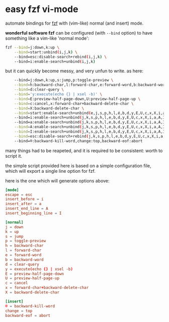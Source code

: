 # easy fzf vi-mode

automate bindings for [fzf](https://github.com/junegunn/fzf) with (vim-like) normal (and insert) mode.

__wonderful software fzf__ can be configured (with `--bind` option) to have something like a vim-like 'normal mode':

```bash
fzf --bind=j:down,k:up \
    --bind=start:unbind(i,j,k) \
    --bind=esc:disable-search+rebind(i,j,k) \
    --bind=i:enable-search+unbind(i,j,k)
```

but it can quickly become messy, and very unfun to write. as here:

```bash
    --bind=j:down,k:up,s:jump,p:toggle-preview \
    --bind=h:backward-char,l:forward-char,e:forward-word,b:backward-word \
    --bind=d:clear-query \
    --bind='y:execute(echo {} | xsel -b)' \
    --bind=E:preview-half-page-down,U:preview-half-page-up \
    --bind=c:cancel,x:forward-char+backward-delete-char \
    --bind=X:backward-delete-char \
    --bind=start:enable-search+unbind(e,j,s,p,h,l,é,b,d,y,E,U,c,x,X,i,a,A,I)  \
    --bind=i:enable-search+unbind(j,k,s,p,h,l,e,b,d,y,E,U,c,x,X,i,a,A,I) \
    --bind=a:enable-search+unbind(j,k,s,p,h,l,e,b,d,y,E,U,c,x,X,i,a,A,I)+forward-char \
    --bind=A:enable-search+unbind(j,k,s,p,h,l,e,b,d,y,E,U,c,x,X,i,a,A,I)+end-of-line \
    --bind=I:enable-search+unbind(j,k,s,p,h,l,e,b,d,y,E,U,c,x,X,i,a,A,I)+beginning-of-line \
    --bind=esc:disable-search+rebind(j,k,s,p,h,l,e,b,d,y,E,U,c,x,X,i,a,A,I) \
    --bind=®:backward-kill-word,change:top,backward-eof:abort
```

many things had to be reapeted, and it is required to be consistent: worth to script it.

the simple script provided here is based on a simple configuration file, which will export a single line option for fzf.

here is the one which will generate options above:

```toml
[mode]
escape = esc
insert_before = i
insert_after = a 
insert_end_line = A
insert_beginning_line = I

[normal]
j = down
k = up
s = jump
p = toggle-preview
h = backward-char
l = forward-char
e = forward-word
b = backward-word
d = clear-query
y = execute(echo {} | xsel -b)
E = preview-half-page-down
U = preview-half-page-up
c = cancel
x = forward-char+backward-delete-char
X = backward-delete-char

[insert]
® = backward-kill-word
change = top
backward-eof = abort
```
